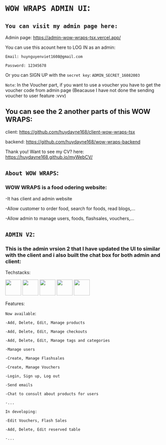 # `WOW WRAPS ADMIN UI`:

## `You can visit my admin page here:`

Admin page: https://admin-wow-wraps-tsx.vercel.app/

You can use this acount here to LOG IN as an admin:

    Email: huynguyenviet1608@gmail.com
    
    Password: 12345678

Or you can SIGN UP with the `secret key`:  `ADMIN_SECRET_16082003`

`Note`: In the Voucher part, if you want to use a voucher you have to get the voucher code from admin page (Beacause I have not done the sending voucher to user feature :vvv)

## You can see the 2 another parts of this WOW WRAPS:

client: https://github.com/huydayne168/client-wow-wraps-tsx

backend: https://github.com/huydayne168/wow-wraps-backend

Thank you! Want to see my CV? here: https://huydayne168.github.io/myWebCV/

## `About WOW WRAPS`:
### WOW WRAPS is a food odering website:

-It has client and admin website

-Allow customer to order food, search for foods, read blogs,...

-Allow admin to manage users, foods, flashsales, vouchers,...

## `ADMIN V2`:
### This is the admin vrsion 2 that I have updated the UI to similar with the client and i also built the chat box for both admin and client:

Techstacks:

<img src="https://oneteamsolutions.in/blogoneteam/wp-content/uploads/2020/05/REACT-JS-KOCHI.png" height=50 width= auto/> <img src= "https://upload.wikimedia.org/wikipedia/commons/thumb/4/4c/Typescript_logo_2020.svg/1200px-Typescript_logo_2020.svg.png" height=50 width= auto/> <img src="https://reactrouter.com/_brand/react-router-stacked-color.png" height=50 width= auto/> <img src="https://i0.wp.com/programmingwithmosh.com/wp-content/uploads/2020/02/reduxlogo.png?ssl=1" height=50 width= auto/> <img src="https://iconape.com/wp-content/files/ro/370540/svg/ant-design-logo-icon-png-svg.png" height=50 width= auto/>


Features: 

`Now available`:

    -Add, Delete, Edit, Manage products

    -Add, Delete, Edit, Manage checkouts

    -Add, Delete, Edit, Manage tags and categories

    -Manage users

    -Create, Manage Flashsales

    -Create, Manage Vouchers

    -Login, Sign up, Log out

    -Send emails

    -Chat to consult about products for users

    -...

`In developing:`

    -Edit Vouchers, Flash Sales
    
    -Add, Delete, Edit reserved table
    
    -...





